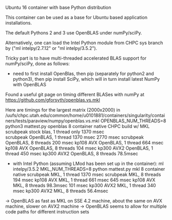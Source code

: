 Ubuntu 16 container with base Python distribution 

This container can be used as a base for Ubuntu based application installations.

The default Pythons 2 and 3 use OpenBLAS under numPy/sciPy.

Alternatively, one can load the Intel Python module from CHPC sys branch by ("ml intelpy/2.7.12" or "ml intelpy/3.5.2").

Tricky part is to have multi-threaded accelerated BLAS support for numPy/sciPy, done as follows:

- need to first install OpenBlas, then pip (separately for python2 and
  python3), then pip install SciPy, which will in turn install latest NumPy with
  OpenBLAS

Found a useful git page on timing different BLASes with numPy at 
https://github.com/gforsyth/openblas.vs.mkl

Here are timings for the largest matrix (2000x2000) in 
/uufs/chpc.utah.edu/common/home/u0101881/containers/singularity/containers/tests/paraview/numpy/openblas.vs.mkl
  OPENBLAS_NUM_THREADS=8 python3 mattest.py openblas 8
                                      container  native CHPC build w/ MKL
  scrubpeak stock blas, 1 thread only 1370 msec  
  scrubpeak OpenBLAS, 1 thread        1370 msec  2770 msec
  scrubpeak OpenBLAS, 8 threads        200 msec
  kp108 AVX OpenBLAS, 1 thread         664 msec 
  kp108 AVX OpenBLAS, 8 threads        104 msec
  kp300 AVX2 OpenBLAS, 1 thread        450 msec 
  kp300 AVX2 OpenBLAS, 8 threads       78.5msec

- with Intel Python (assuming LMod has been set up in the container):
  ml intelpy/3.5.2 
  MKL_NUM_THREADS=8 python mattest.py mkl 8
                                 container   native
  scrubpeak MKL, 1 thread        1370 msec 
  scrubpeak MKL, 8 threads        194 msec
  kp108 AVX MKL, 1 thread         661 msec   645 msec
  kp108 AVX MKL, 8 threads        98.3msec   101 msec
  kp300 AVX2 MKL, 1 thread        340 msec 
  kp300 AVX2 MKL, 8 threads       56.4msec
 
-> OpenBLAS as fast as MKL on SSE 4.2 machine, about the same on AVX machine, slower on AVX2 machine
-> OpenBLAS seems to allow for multiple code paths for different instruction sets

